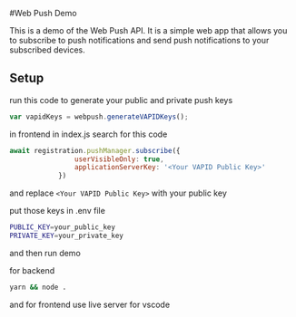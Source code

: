 #Web Push Demo

This is a demo of the Web Push API. It is a simple web app that allows you to subscribe to push notifications and send push notifications to your subscribed devices.

## Setup

run this code to generate your public and private push keys

```javascript
var vapidKeys = webpush.generateVAPIDKeys();
```

in frontend in index.js search for this code

```javascript
await registration.pushManager.subscribe({
				userVisibleOnly: true,
				applicationServerKey: '<Your VAPID Public Key>'
			})
```

and replace `<Your VAPID Public Key>` with your public key

put those keys in .env file

```bash
PUBLIC_KEY=your_public_key
PRIVATE_KEY=your_private_key
```

and then run demo

for backend

```bash
yarn && node .
```

and for frontend
use live server for vscode